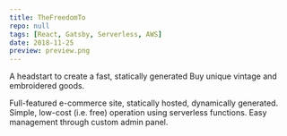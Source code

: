 ```yaml
---
title: TheFreedomTo
repo: null
tags: [React, Gatsby, Serverless, AWS]
date: 2018-11-25
preview: preview.png
---
```


A headstart to create a fast, statically generated Buy unique vintage and embroidered goods.

Full-featured e-commerce site, statically hosted, dynamically generated. Simple, low-cost (i.e. free) operation using serverless functions. Easy management through custom admin panel.
